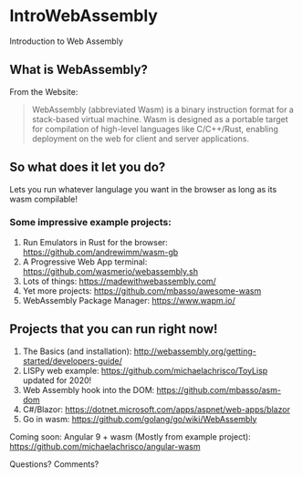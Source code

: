 # IntroWebAssembly
Introduction to Web Assembly 


## What is WebAssembly?
From the Website:

> WebAssembly (abbreviated Wasm) is a binary instruction format for a stack-based virtual machine. Wasm is designed as a portable target for compilation of high-level languages like C/C++/Rust, enabling deployment on the web for client and server applications.

## So what does it let you do?
Lets you run whatever langulage you want in the browser as long as its wasm compilable!

### Some impressive example projects:
1. Run Emulators in Rust for the browser: https://github.com/andrewimm/wasm-gb
2. A Progressive Web App terminal: https://github.com/wasmerio/webassembly.sh
4. Lots of things: https://madewithwebassembly.com/
5. Yet more projects: https://github.com/mbasso/awesome-wasm
6. WebAssembly Package Manager: https://www.wapm.io/

## Projects that you can run right now!
1. The Basics (and installation): http://webassembly.org/getting-started/developers-guide/
2. LISPy web example: https://github.com/michaelachrisco/ToyLisp updated for 2020!
3. Web Assembly hook into the DOM: https://github.com/mbasso/asm-dom
5. C#/Blazor: https://dotnet.microsoft.com/apps/aspnet/web-apps/blazor
6. Go in wasm: https://github.com/golang/go/wiki/WebAssembly


Coming soon:
Angular 9 + wasm (Mostly from example project): https://github.com/michaelachrisco/angular-wasm


Questions? Comments?
